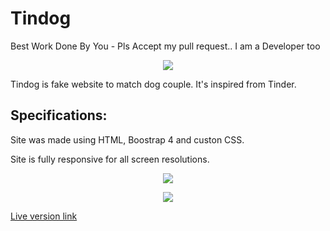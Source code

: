 # Tindog
Best Work Done By You - Pls Accept my pull request.. I am a Developer too

<p align="center">
  <img src="https://user-images.githubusercontent.com/24629158/56780021-a1046880-67ab-11e9-92aa-b6ccf4fc3ea4.gif">
</p>

Tindog is fake website to match dog couple. It's inspired from Tinder.

## Specifications:

Site was made using HTML, Boostrap 4 and custon CSS.

Site is fully responsive for all screen resolutions.

<p align="center">
  <img src="https://user-images.githubusercontent.com/24629158/56780328-d9587680-67ac-11e9-94f2-ecb8c58486ae.png">
</p>

<p align="center">
  <img src="https://user-images.githubusercontent.com/24629158/56780349-f8570880-67ac-11e9-8b94-f1fc1094037e.png">
</p>

[Live version link](https://antonioqfel.github.io/tindog/)
